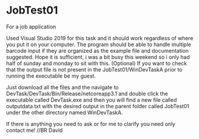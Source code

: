 # JobTest01
For a job application

Used Visual Studio 2019 for this task and it should work regardless of where you put it on your computer. The program should be able to handle multiple barcode input if they are organized as the example file and documentation suggested. Hope it is sufficient, i was a bit busy this weekend so i only had half of sunday and monday to sit with this.
(Optional) If you want to check that the output file is not present in the JobTest01/WinDevTaskA prior to running the executable be my guest.

Just download all the files and the navigate to DevTask/DevTask/Bin/Release/netcoreapp3.1 and double click the executable called DevTask.exe and then you will find a new file called outputdata.txt with the desired output in the parent folder called JobTest01 under the other directory named WinDevTaskA. 

If there is anything you need to ask or for me to clarify you need only contact me!
//BR David
